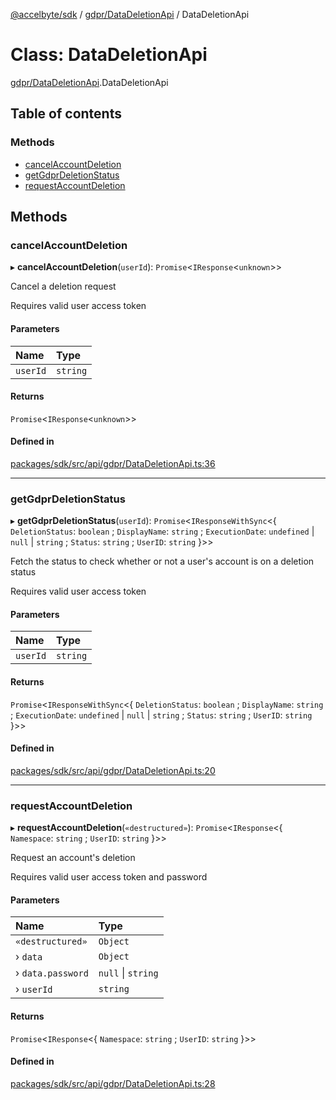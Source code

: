 [@accelbyte/sdk](../README.md) / [gdpr/DataDeletionApi](../modules/gdpr_DataDeletionApi.md) / DataDeletionApi

# Class: DataDeletionApi

[gdpr/DataDeletionApi](../modules/gdpr_DataDeletionApi.md).DataDeletionApi

## Table of contents

### Methods

- [cancelAccountDeletion](gdpr_DataDeletionApi.DataDeletionApi.md#cancelaccountdeletion)
- [getGdprDeletionStatus](gdpr_DataDeletionApi.DataDeletionApi.md#getgdprdeletionstatus)
- [requestAccountDeletion](gdpr_DataDeletionApi.DataDeletionApi.md#requestaccountdeletion)

## Methods

### cancelAccountDeletion

▸ **cancelAccountDeletion**(`userId`): `Promise`<`IResponse`<`unknown`\>\>

<p>Cancel a deletion request</p>
<p>Requires valid user access token</p>

#### Parameters

| Name | Type |
| :------ | :------ |
| `userId` | `string` |

#### Returns

`Promise`<`IResponse`<`unknown`\>\>

#### Defined in

[packages/sdk/src/api/gdpr/DataDeletionApi.ts:36](https://github.com/AccelByte/accelbyte-web-sdk/blob/95af6d2/packages/sdk/src/api/gdpr/DataDeletionApi.ts#L36)

___

### getGdprDeletionStatus

▸ **getGdprDeletionStatus**(`userId`): `Promise`<`IResponseWithSync`<{ `DeletionStatus`: `boolean` ; `DisplayName`: `string` ; `ExecutionDate`: `undefined` \| ``null`` \| `string` ; `Status`: `string` ; `UserID`: `string`  }\>\>

<p>Fetch the status to check whether or not a user's account is on a deletion status</p>
<p>Requires valid user access token</p>

#### Parameters

| Name | Type |
| :------ | :------ |
| `userId` | `string` |

#### Returns

`Promise`<`IResponseWithSync`<{ `DeletionStatus`: `boolean` ; `DisplayName`: `string` ; `ExecutionDate`: `undefined` \| ``null`` \| `string` ; `Status`: `string` ; `UserID`: `string`  }\>\>

#### Defined in

[packages/sdk/src/api/gdpr/DataDeletionApi.ts:20](https://github.com/AccelByte/accelbyte-web-sdk/blob/95af6d2/packages/sdk/src/api/gdpr/DataDeletionApi.ts#L20)

___

### requestAccountDeletion

▸ **requestAccountDeletion**(`«destructured»`): `Promise`<`IResponse`<{ `Namespace`: `string` ; `UserID`: `string`  }\>\>

<p>Request an account's deletion</p>
<p>Requires valid user access token and password

#### Parameters

| Name | Type |
| :------ | :------ |
| `«destructured»` | `Object` |
| › `data` | `Object` |
| › `data.password` | ``null`` \| `string` |
| › `userId` | `string` |

#### Returns

`Promise`<`IResponse`<{ `Namespace`: `string` ; `UserID`: `string`  }\>\>

#### Defined in

[packages/sdk/src/api/gdpr/DataDeletionApi.ts:28](https://github.com/AccelByte/accelbyte-web-sdk/blob/95af6d2/packages/sdk/src/api/gdpr/DataDeletionApi.ts#L28)
